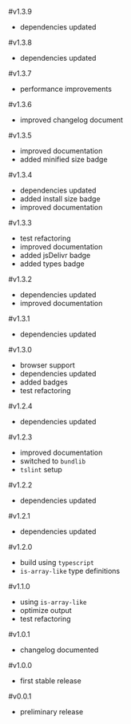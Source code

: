 #v1.3.9

* dependencies updated

#v1.3.8

* dependencies updated

#v1.3.7

* performance improvements

#v1.3.6

* improved changelog document

#v1.3.5

* improved documentation
* added minified size badge

#v1.3.4

* dependencies updated
* added install size badge
* improved documentation

#v1.3.3

* test refactoring
* improved documentation
* added jsDelivr badge
* added types badge

#v1.3.2

* dependencies updated
* improved documentation

#v1.3.1

* dependencies updated

#v1.3.0

* browser support
* dependencies updated
* added badges
* test refactoring

#v1.2.4

* dependencies updated

#v1.2.3

* improved documentation
* switched to `bundlib`
* `tslint` setup

#v1.2.2

* dependencies updated

#v1.2.1

* dependencies updated

#v1.2.0

* build using `typescript`
* `is-array-like` type definitions

#v1.1.0

* using `is-array-like`
* optimize output
* test refactoring

#v1.0.1

* changelog documented

#v1.0.0

* first stable release

#v0.0.1

* preliminary release
